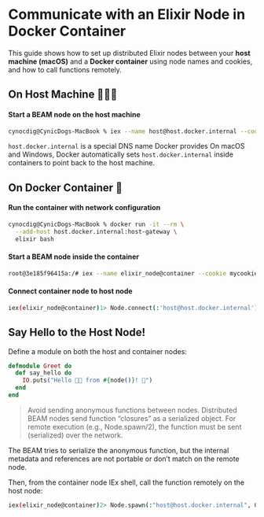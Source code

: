 # Communicate with an Elixir Node in Docker Container
This guide shows how to set up distributed Elixir nodes between your **host machine (macOS)** and a **Docker container** using node names and cookies, and how to call functions remotely.


## On Host Machine 🧑🏻‍💻 

#### Start a BEAM node on the host machine

```bash
cynocdig@CynicDogs-MacBook % iex --name host@host.docker.internal --cookie mycookie
````

`host.docker.internal` is a special DNS name Docker provides
On macOS and Windows, Docker automatically sets `host.docker.internal` inside containers to point back to the host machine.

## On Docker Container 🐋

#### Run the container with network configuration

```bash
cynocdig@CynicDogs-MacBook % docker run -it --rm \
  --add-host host.docker.internal:host-gateway \
  elixir bash
```

#### Start a BEAM node inside the container
```bash
root@3e185f96415a:/# iex --name elixir_node@container --cookie mycookie
```

#### Connect container node to host node
```bash
iex(elixir_node@container)1> Node.connect(:'host@host.docker.internal')
```

## Say Hello to the Host Node!

Define a module on both the host and container nodes:

```elixir
defmodule Greet do
  def say_hello do
    IO.puts("Hello 👋🏻 from #{node()}! 🐋")
  end
end
```
> Avoid sending anonymous functions between nodes. Distributed BEAM nodes send function “closures” as a serialized object. For remote execution (e.g., Node.spawn/2), the function must be sent (serialized) over the network.

The BEAM tries to serialize the anonymous function, but the internal metadata and references are not portable or don’t match on the remote node.
 
Then, from the container node IEx shell, call the function remotely on the host node:

```bash
iex(elixir_node@container)2> Node.spawn(:"host@host.docker.internal", Greet, :say_hello, [])
```
